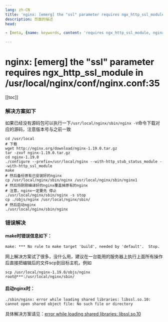 ```yaml
---
lang: zh-CN  
title: 'nginx: [emerg] the "ssl" parameter requires ngx_http_ssl_module'  
description: 页面的描述  
head:

- [meta, {name: keywords, content: 'requires ngx_http_ssl_module, nginx.conf:35'}]

---
```


# nginx: [emerg] the "ssl" parameter requires ngx_http_ssl_module in /usr/local/nginx/conf/nginx.conf:35

[[toc]]

### 解决方案如下

如果已经没有源码包可以执行一下`/usr/local/nginx/sbin/nginx -V`命令下载对应的源码，注意版本号与之前一致

```shell
cd /usr/local
# 下载
wget http://nginx.org/download/nginx-1.19.0.tar.gz
tar -zxvf nginx-1.19.0.tar.gz
cd nginx-1.19.0
./configure --prefix=/usr/local/nginx --with-http_stub_status_module --with-http_ssl_module
make
# 然后备份原有已安装好的nginx
cp /usr/local/nginx/sbin/nginx /usr/local/nginx/sbin/nginx1
# 然后将刚刚编译好的nginx覆盖掉原有的nginx
# 注意，nginx一定要先 停止
./usr/local/nginx/sbin/nginx -s stop
cp ./objs/nginx /usr/local/nginx/sbin/
# 然后启动nginx
./usr/local/nginx/sbin/nginx
```

### 错误解决

#### make时错误信息如下：

```shell
make: *** No rule to make target 'build', needed by 'default'.  Stop.
```

网上解决方案试了很多，没什么用，建议在一台能用的服务器上执行上面所有操作后直接把编辑后的文件scp到目标主机，例如

```shell
scp /usr/local/nginx-1.19.0/objs/nginx  root@***:/usr/local/nginx/sbin/
```

#### 启动nginx时：

```shell
./sbin/nginx: error while loading shared libraries: libssl.so.10: cannot open shared object file: No such file or directory
```

具体解决方案请见：[error while loading shared libraries: libssl.so.10](error_libsslso.md)

<Comment></Comment>
